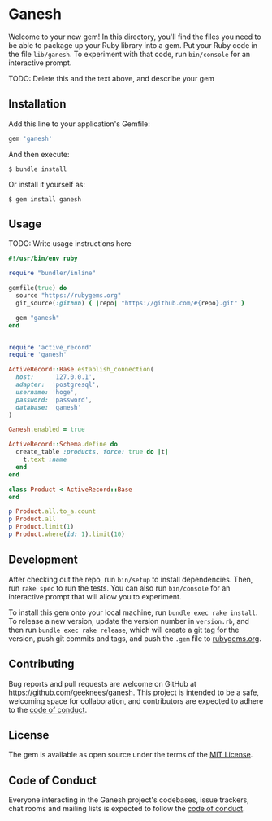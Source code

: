 # Ganesh

Welcome to your new gem! In this directory, you'll find the files you need to be able to package up your Ruby library into a gem. Put your Ruby code in the file `lib/ganesh`. To experiment with that code, run `bin/console` for an interactive prompt.

TODO: Delete this and the text above, and describe your gem

## Installation

Add this line to your application's Gemfile:

```ruby
gem 'ganesh'
```

And then execute:

    $ bundle install

Or install it yourself as:

    $ gem install ganesh

## Usage

TODO: Write usage instructions here

```rb
#!/usr/bin/env ruby

require "bundler/inline"

gemfile(true) do
  source "https://rubygems.org"
  git_source(:github) { |repo| "https://github.com/#{repo}.git" }

  gem "ganesh"
end


require 'active_record'
require 'ganesh'

ActiveRecord::Base.establish_connection(
  host:     '127.0.0.1',
  adapter:  'postgresql',
  username: 'hoge',
  password: 'password',
  database: 'ganesh'
)

Ganesh.enabled = true

ActiveRecord::Schema.define do
  create_table :products, force: true do |t|
    t.text :name
  end
end

class Product < ActiveRecord::Base
end

p Product.all.to_a.count
p Product.all
p Product.limit(1)
p Product.where(id: 1).limit(10)
```

## Development

After checking out the repo, run `bin/setup` to install dependencies. Then, run `rake spec` to run the tests. You can also run `bin/console` for an interactive prompt that will allow you to experiment.

To install this gem onto your local machine, run `bundle exec rake install`. To release a new version, update the version number in `version.rb`, and then run `bundle exec rake release`, which will create a git tag for the version, push git commits and tags, and push the `.gem` file to [rubygems.org](https://rubygems.org).

## Contributing

Bug reports and pull requests are welcome on GitHub at https://github.com/geeknees/ganesh. This project is intended to be a safe, welcoming space for collaboration, and contributors are expected to adhere to the [code of conduct](https://github.com/geeknees/ganesh/blob/master/CODE_OF_CONDUCT.md).


## License

The gem is available as open source under the terms of the [MIT License](https://opensource.org/licenses/MIT).

## Code of Conduct

Everyone interacting in the Ganesh project's codebases, issue trackers, chat rooms and mailing lists is expected to follow the [code of conduct](https://github.com/geeknees/ganesh/blob/master/CODE_OF_CONDUCT.md).
